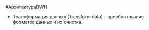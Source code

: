 #АрхитектураDWH 

* Трансформация данных (Transform data) - преобразование форматов данных и их очистка. 